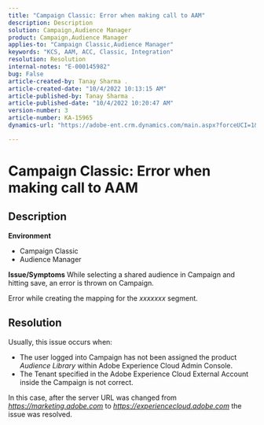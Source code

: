 ```yaml
---
title: "Campaign Classic: Error when making call to AAM"
description: Description
solution: Campaign,Audience Manager
product: Campaign,Audience Manager
applies-to: "Campaign Classic,Audience Manager"
keywords: "KCS, AAM, ACC, Classic, Integration"
resolution: Resolution
internal-notes: "E-000145982"
bug: False
article-created-by: Tanay Sharma .
article-created-date: "10/4/2022 10:13:15 AM"
article-published-by: Tanay Sharma .
article-published-date: "10/4/2022 10:20:47 AM"
version-number: 3
article-number: KA-15965
dynamics-url: "https://adobe-ent.crm.dynamics.com/main.aspx?forceUCI=1&pagetype=entityrecord&etn=knowledgearticle&id=a5fa2f27-cd43-ed11-bba2-0022480868ff"

---
```

# Campaign Classic: Error when making call to AAM

## Description

<b>Environment</b>
- Campaign Classic
- Audience Manager



<b>Issue/Symptoms</b>
While selecting a shared audience in Campaign and hitting save, an error is thrown on Campaign.

Error while creating the mapping for the *xxxxxxx* segment.


## Resolution


Usually, this issue occurs when:

- The user logged into Campaign has not been assigned the product *Audience Library* within Adobe Experience Cloud Admin Console.
- The Tenant specified in the Adobe Experience Cloud External Account inside the Campaign is not correct.


In this case, after the server URL was changed from *https://marketing.adobe.com* to *https://experiencecloud.adobe.com* the issue was resolved.
